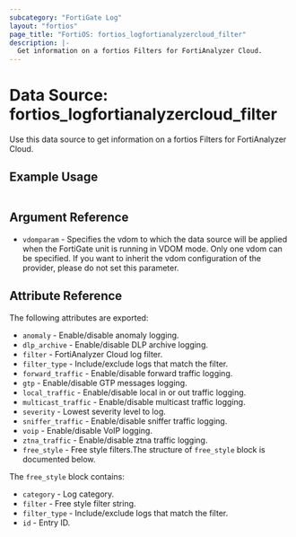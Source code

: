 ```yaml
---
subcategory: "FortiGate Log"
layout: "fortios"
page_title: "FortiOS: fortios_logfortianalyzercloud_filter"
description: |-
  Get information on a fortios Filters for FortiAnalyzer Cloud.
---
```


# Data Source: fortios_logfortianalyzercloud_filter
Use this data source to get information on a fortios Filters for FortiAnalyzer Cloud.


## Example Usage

```hcl

```

## Argument Reference

* `vdomparam` - Specifies the vdom to which the data source will be applied when the FortiGate unit is running in VDOM mode. Only one vdom can be specified. If you want to inherit the vdom configuration of the provider, please do not set this parameter.

## Attribute Reference

The following attributes are exported:

* `anomaly` - Enable/disable anomaly logging.
* `dlp_archive` - Enable/disable DLP archive logging.
* `filter` - FortiAnalyzer Cloud log filter.
* `filter_type` - Include/exclude logs that match the filter.
* `forward_traffic` - Enable/disable forward traffic logging.
* `gtp` - Enable/disable GTP messages logging.
* `local_traffic` - Enable/disable local in or out traffic logging.
* `multicast_traffic` - Enable/disable multicast traffic logging.
* `severity` - Lowest severity level to log.
* `sniffer_traffic` - Enable/disable sniffer traffic logging.
* `voip` - Enable/disable VoIP logging.
* `ztna_traffic` - Enable/disable ztna traffic logging.
* `free_style` - Free style filters.The structure of `free_style` block is documented below.

The `free_style` block contains:

* `category` - Log category.
* `filter` - Free style filter string.
* `filter_type` - Include/exclude logs that match the filter.
* `id` - Entry ID.
